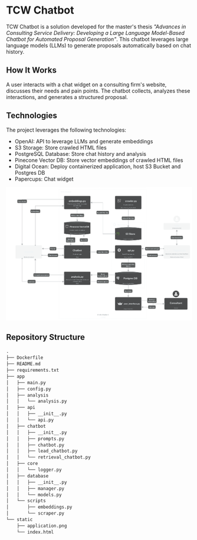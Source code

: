 # TCW Chatbot

TCW Chatbot is a solution developed for the master's thesis *"Advances in Consulting Service Delivery: Developing a Large Language Model-Based Chatbot for Automated Proposal Generation"*. This chatbot leverages large language models (LLMs) to generate proposals automatically based on chat history.

## How It Works
A user interacts with a chat widget on a consulting firm's website, discusses their needs and pain points. The chatbot collects, analyzes these interactions, and generates a structured proposal.

## Technologies
The project leverages the following technologies:

- OpenAI: API to leverage LLMs and generate embeddings
- S3 Storage: Store crawled HTML files
- PostgreSQL Database: Store chat history and analysis
- Pinecone Vector DB: Store vector embeddings of crawled HTML files
- Digital Ocean: Deploy containerized application, host S3 Bucket and Postgres DB
- Papercups: Chat widget

<img src="static/application.png" alt="drawing" width="1000"/>

## Repository Structure
```markdown
.
├── Dockerfile
├── README.md
├── requirements.txt
├── app
│   ├── main.py
│   ├── config.py
│   ├── analysis
│   │   └── analysis.py
│   ├── api
│   │   ├── __init__.py
│   │   └── api.py
│   ├── chatbot
│   │   ├── __init__.py
│   │   ├── prompts.py
│   │   ├── chatbot.py
│   │   ├── lead_chatbot.py
│   │   └── retrieval_chatbot.py
│   ├── core
│   │   └── logger.py
│   ├── database
│   │   ├── __init__.py
│   │   ├── manager.py
│   │   └── models.py
│   └── scripts
│       ├── embeddings.py
│       └── scraper.py
└── static
    ├── application.png
    └── index.html
```






